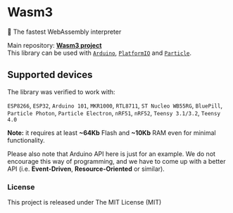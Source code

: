 # Wasm3
🚀 The fastest WebAssembly interpreter

Main repository: [**Wasm3 project**](https://github.com/wasm3/wasm3)  
This library can be used with 
[`Arduino`](https://www.arduinolibraries.info/libraries/Wasm3), 
[`PlatformIO`](https://platformio.org/lib/show/6973/Wasm3) and 
[`Particle`](https://build.particle.io/libs/Wasm3/latest/tab/example/Wasm_Blink.ino).

## Supported devices
The library was verified to work with:

`ESP8266`, `ESP32`, `Arduino 101`, `MKR1000`, `RTL8711`, `ST Nucleo WB55RG`, `BluePill`, `Particle Photon`, `Particle Electron`, `nRF51`, `nRF52`, `Teensy 3.1/3.2`, `Teensy 4.0`

**Note:** it requires at least **~64Kb** Flash and **~10Kb** RAM even for minimal functionality.

Please also note that Arduino API here is just for an example. We do not encourage this way of programming, and we have to come up with a better API (i.e. **Event-Driven**, **Resource-Oriented** or similar).

### License
This project is released under The MIT License (MIT)
